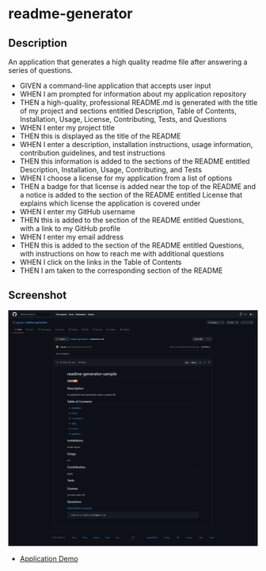 # readme-generator

## Description

An application that generates a high quality readme file after answering a series of questions.

- GIVEN a command-line application that accepts user input
- WHEN I am prompted for information about my application repository
- THEN a high-quality, professional README.md is generated with the title of my project and sections entitled Description, Table of Contents, Installation, Usage, License, Contributing, Tests, and Questions
- WHEN I enter my project title
- THEN this is displayed as the title of the README
- WHEN I enter a description, installation instructions, usage information, contribution guidelines, and test instructions
- THEN this information is added to the sections of the README entitled Description, Installation, Usage, Contributing, and Tests
- WHEN I choose a license for my application from a list of options
- THEN a badge for that license is added near the top of the README and a notice is added to the section of the README entitled License that explains which license the application is covered under
- WHEN I enter my GitHub username
- THEN this is added to the section of the README entitled Questions, with a link to my GitHub profile
- WHEN I enter my email address
- THEN this is added to the section of the README entitled Questions, with instructions on how to reach me with additional questions
- WHEN I click on the links in the Table of Contents
- THEN I am taken to the corresponding section of the README

## Screenshot
![Generated Readme Screenshot](./Assets/screencapture-github-jugrajn-readme-generator-blob-master-readmeGen-md-2021-06-16-23_44_07.png)
* [Application Demo](https://drive.google.com/file/d/1_TUDoD49ZyLp8rniLeZEu9BY0TdSv22l/view)
